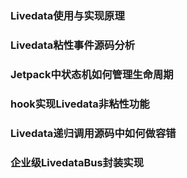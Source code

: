### Livedata使用与实现原理


### Livedata粘性事件源码分析


### Jetpack中状态机如何管理生命周期


### hook实现Livedata非粘性功能


### Livedata递归调用源码中如何做容错


### 企业级LivedataBus封装实现